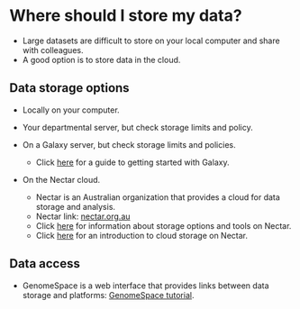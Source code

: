 # Where should I store my data? 


- Large datasets are difficult to store on your local computer and share with colleagues. 
- A good option is to store data in the cloud. 

## Data storage options

- Locally on your computer. 

- Your departmental server, but check storage limits and policy.

- On a Galaxy server, but check storage limits and policies. 
    - Click [here](galaxy.md) for a guide to getting started with Galaxy. 

- On the Nectar cloud. 
    - Nectar is an Australian organization that provides a cloud for data storage and analysis. 
    - Nectar link: [nectar.org.au](https://nectar.org.au/about/)
    - Click [here](https://support.ehelp.edu.au/support/solutions/6000134520) for information about storage options and tools on Nectar. 
    - Click [here](https://support.ehelp.edu.au/support/solutions/articles/6000055382-introduction-to-cloud-storage) for an introduction to cloud storage on Nectar. 

## Data access

- GenomeSpace is a web interface that provides links between data storage and platforms: [GenomeSpace tutorial](../tutorials/genomespace/genomespace.md).










